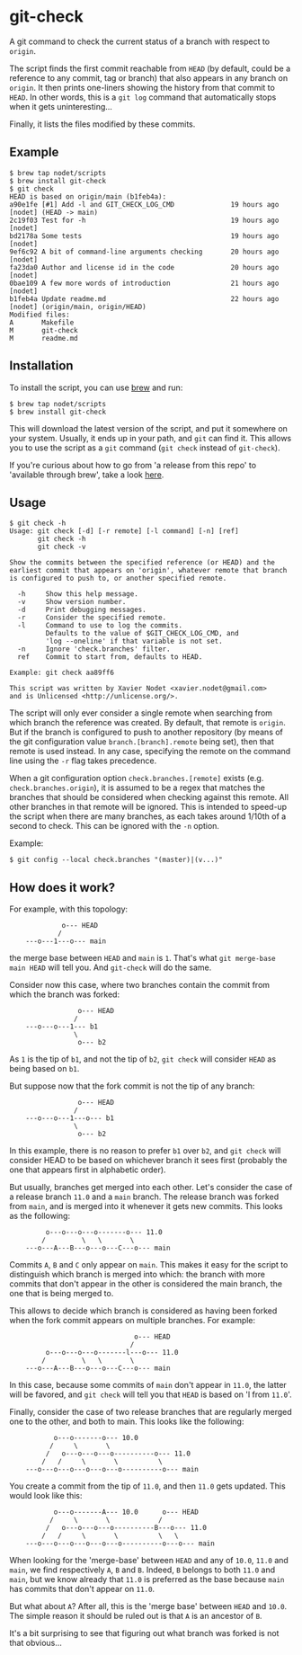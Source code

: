 # git-check

A git command to check the current status of a branch with respect to `origin`.

The script finds the first commit reachable from `HEAD` (by default, could be
a reference to any commit, tag or branch) that also appears in any branch on
`origin`. It then prints one-liners showing the history from that commit to
`HEAD`. In other words, this is a `git log` command that automatically stops
when it gets uninteresting...

Finally, it lists the files modified by these commits.

## Example

```
$ brew tap nodet/scripts
$ brew install git-check
$ git check
HEAD is based on origin/main (b1feb4a):
a90e1fe [#1] Add -l and GIT_CHECK_LOG_CMD              19 hours ago [nodet] (HEAD -> main)
2c19f03 Test for -h                                    19 hours ago [nodet]
bd2178a Some tests                                     19 hours ago [nodet]
9ef6c92 A bit of command-line arguments checking       20 hours ago [nodet]
fa23da0 Author and license id in the code              20 hours ago [nodet]
0bae109 A few more words of introduction               21 hours ago [nodet]
b1feb4a Update readme.md                               22 hours ago [nodet] (origin/main, origin/HEAD)
Modified files:
A       Makefile
M       git-check
M       readme.md
```

## Installation

To install the script, you can use [brew](https://brew.sh) and run:
```
$ brew tap nodet/scripts
$ brew install git-check
```

This will download the latest version of the script, and put it somewhere on
your system.  Usually, it ends up in your path, and `git` can find it.  This
allows you to use the script as a `git` command (`git check` instead of
`git-check`).

If you're curious about how to go from 'a release from this repo' to
'available through brew', take a look
[here](https://github.com/nodet/homebrew-scripts/blob/main/Formula/git-check.rb).


## Usage

```
$ git check -h
Usage: git check [-d] [-r remote] [-l command] [-n] [ref]
       git check -h
       git check -v

Show the commits between the specified reference (or HEAD) and the
earliest commit that appears on 'origin', whatever remote that branch
is configured to push to, or another specified remote.

  -h     Show this help message.
  -v     Show version number.
  -d     Print debugging messages.
  -r     Consider the specified remote.
  -l     Command to use to log the commits.
         Defaults to the value of $GIT_CHECK_LOG_CMD, and
         'log --oneline' if that variable is not set.
  -n     Ignore 'check.branches' filter.
  ref    Commit to start from, defaults to HEAD.

Example: git check aa89ff6

This script was written by Xavier Nodet <xavier.nodet@gmail.com>
and is Unlicensed <http://unlicense.org/>.
```

The script will only ever consider a single remote when searching from which
branch the reference was created.  By default, that remote is `origin`. But if
the branch is configured to push to another repository (by means of the git
configuration value `branch.[branch].remote` being set), then that remote is
used instead.  In any case, specifying the remote on the command line using
the `-r` flag takes precedence.

When a git configuration option `check.branches.[remote]` exists (e.g.
`check.branches.origin`), it is assumed to be a regex that matches the
branches that should be considered when checking against this remote.  All
other branches in that remote will be ignored.  This is intended to speed-up
the script when there are many branches, as each takes around 1/10th of a
second to check.  This can be ignored with the `-n` option.

Example:
```
$ git config --local check.branches "(master)|(v...)"
```

## How does it work?

For example, with this topology:

```
             o--- HEAD
            /
    ---o---1---o--- main
```

the merge base between `HEAD` and `main` is `1`. That's what
`git merge-base main HEAD` will tell you. And `git-check` will  do the same.

Consider now this case, where two branches contain the commit from which the
branch was forked:

```
                 o--- HEAD
                /
    ---o---o---1--- b1
                \
                 o--- b2
```

As `1` is the tip of `b1`, and not the tip of `b2`, `git check` will consider
`HEAD` as being based on `b1`.

But suppose now that the fork commit is not the tip of any branch:

```
                 o--- HEAD
                /
    ---o---o---1---o--- b1
                \
                 o--- b2
```

In this example, there is no reason to prefer `b1` over `b2`, and `git check`
will consider HEAD to be based on whichever branch it sees first (probably the
one that appears first in alphabetic order).

But usually, branches get merged into each other. Let's consider the case of a
release branch `11.0` and a `main` branch.  The release branch was forked from
`main`, and is merged into it whenever it gets new commits. This looks as the
following:

```
         o---o---o---o-------o--- 11.0
        /         \   \       \
    ---o---A---B---o---o---C---o--- main
```

Commits `A`, `B` and `C` only appear on `main`.  This makes it easy for the
script to distinguish which branch is merged into which: the branch with more
commits that don't appear in the other is considered the main branch, the one
that is being merged to.

This allows to decide which branch is considered as having been forked when
the fork commit appears on multiple branches. For example:

```
                               o--- HEAD
                              /
         o---o---o---o-------l---o--- 11.0
        /         \   \       \
    ---o---A---B---o---o---C---o--- main
```

In this case, because some commits of `main` don't appear in `11.0`, the
latter will be favored, and `git check` will tell you that `HEAD` is based on
'l from `11.0`'.

Finally, consider the case of two release branches that are regularly merged one
to the other, and both to main.  This looks like the following:

```
           o---o-------o--- 10.0
          /     \       \
         /   o---o---o---o----------o--- 11.0
        /   /     \       \          \
    ---o---o---o---o---o---o----------o--- main
```

You create a commit from the tip of `11.0`, and then `11.0` gets updated. This
would look like this:

```
           o---o-------A--- 10.0      o--- HEAD
          /     \       \            /
         /   o---o---o---o----------B---o--- 11.0
        /   /     \       \          \   \
    ---o---o---o---o---o---o----------o---o--- main
```

When looking for the 'merge-base' between `HEAD` and any of `10.0`, `11.0`
and `main`, we find respectively `A`, `B` and `B`.  Indeed, `B` belongs to
both `11.0` and `main`, but we know already that `11.0` is preferred as the
base because `main` has commits that don't appear on `11.0`.

But what about `A`?  After all, this is the 'merge base' between `HEAD` and
`10.0`. The simple reason it should be ruled out is that `A` is an ancestor of
`B`.

It's a bit surprising to see that figuring out what branch was forked is not
that obvious...
